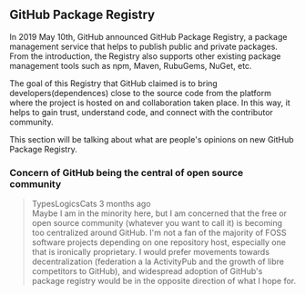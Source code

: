 ## GitHub Package Registry
In 2019 May 10th, GitHub announced GitHub Package Registry, a package management service that helps to publish public and private packages. From the introduction, the Registry also supports other existing package management tools such as npm, Maven, RubuGems, NuGet, etc.

The goal of this Registry that GitHub claimed is to bring developers(dependences) close to the source code from the platform where the project is hosted on and collaboration taken place. In this way, it helps to gain trust, understand code, and connect with the contributor community.

This section will be talking about what are people's opinions on new GitHub Package Registry.

### 

### Concern of GitHub being the central of open source community

>TypesLogicsCats 3 months ago<br>
>Maybe I am in the minority here, but I am concerned that the free or open source community (whatever you want to call it) is becoming too centralized around GitHub. I'm not a fan of the majority of FOSS software projects depending on one repository host, especially one that is ironically proprietary. I would prefer movements towards decentralization (federation a la ActivityPub and the growth of libre competitors to GitHub), and widespread adoption of GitHub's package registry would be in the opposite direction of what I hope for.

